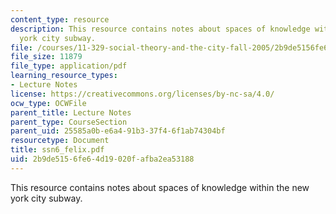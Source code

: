 ```yaml
---
content_type: resource
description: This resource contains notes about spaces of knowledge within the new
  york city subway.
file: /courses/11-329-social-theory-and-the-city-fall-2005/2b9de5156fe64d19020fafba2ea53188_ssn6_felix.pdf
file_size: 11879
file_type: application/pdf
learning_resource_types:
- Lecture Notes
license: https://creativecommons.org/licenses/by-nc-sa/4.0/
ocw_type: OCWFile
parent_title: Lecture Notes
parent_type: CourseSection
parent_uid: 25585a0b-e6a4-91b3-37f4-6f1ab74304bf
resourcetype: Document
title: ssn6_felix.pdf
uid: 2b9de515-6fe6-4d19-020f-afba2ea53188
---
```

This resource contains notes about spaces of knowledge within the new york city subway.